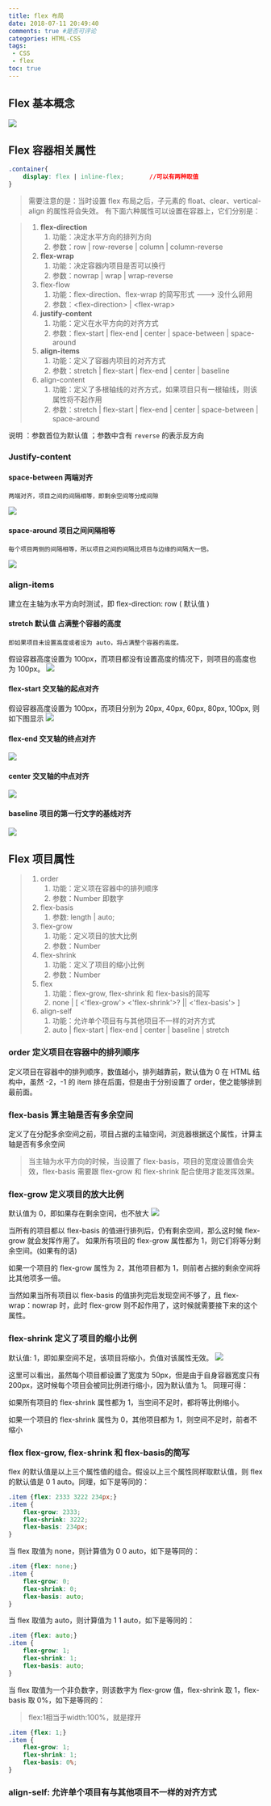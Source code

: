 ```yaml
---
title: flex 布局
date: 2018-07-11 20:49:40
comments: true #是否可评论
categories: HTML-CSS
tags: 
 - CSS
 - flex
toc: true
---
```


## Flex 基本概念
![](http://pbj98r3fm.bkt.clouddn.com/flex.jpg)

## Flex 容器相关属性
```css
.container{
    display: flex | inline-flex;       //可以有两种取值
}
```
> 需要注意的是：当时设置 flex 布局之后，子元素的 float、clear、vertical-align 的属性将会失效。
有下面六种属性可以设置在容器上，它们分别是：

> 1. **flex-direction**  
>    1. 功能：决定水平方向的排列方向 
>    2. 参数：row \| row-reverse \| column \| column-reverse
> 2. **flex-wrap**
>    1. 功能：决定容器内项目是否可以换行
>    2. 参数：nowrap \| wrap \| wrap-reverse
> 3. flex-flow
>    1. 功能：flex-direction、flex-wrap 的简写形式 ---&gt; 没什么卵用
>    2. 参数：&lt;flex-direction&gt; \| &lt;flex-wrap&gt;
> 4. **justify-content**
>    1. 功能：定义在水平方向的对齐方式
>    2. 参数：flex-start \| flex-end \| center \| space-between \| space-around
> 5. **align-items**
>    1. 功能：定义了容器内项目的对齐方式
>    2. 参数：stretch \| flex-start \| flex-end \| center \| baseline 
> 6. align-content
>    1. 功能：定义了多根轴线的对齐方式，如果项目只有一根轴线，则该属性将不起作用
>    2. 参数：stretch \| flex-start \| flex-end \| center \| space-between \| space-around

说明 ：参数首位为默认值 ；参数中含有 `reverse` 的表示反方向

### Justify-content
#### space-between 两端对齐
    两端对齐，项目之间的间隔相等，即剩余空间等分成间隙
![](http://pbj98r3fm.bkt.clouddn.com/space-between.png)
#### space-around 项目之间间隔相等
    每个项目两侧的间隔相等，所以项目之间的间隔比项目与边缘的间隔大一倍。
![](http://pbj98r3fm.bkt.clouddn.com/space-around.png)

### align-items
建立在主轴为水平方向时测试，即 flex-direction: row ( 默认值 )

#### stretch 默认值 占满整个容器的高度
    即如果项目未设置高度或者设为 auto，将占满整个容器的高度。
假设容器高度设置为 100px，而项目都没有设置高度的情况下，则项目的高度也为 100px。
![](http://pbj98r3fm.bkt.clouddn.com/align-items01.jpg)   

#### flex-start 交叉轴的起点对齐
假设容器高度设置为 100px，而项目分别为 20px, 40px, 60px, 80px, 100px, 则如下图显示
![](http://pbj98r3fm.bkt.clouddn.com/align-items02.jpg)  

#### flex-end 交叉轴的终点对齐
![](http://pbj98r3fm.bkt.clouddn.com/align-items03.jpg)

#### center 交叉轴的中点对齐
![](http://pbj98r3fm.bkt.clouddn.com/align-items04.jpg)

#### baseline 项目的第一行文字的基线对齐
![](http://pbj98r3fm.bkt.clouddn.com/align-items05.jpg)

## Flex 项目属性
> 1. order
>    1. 功能：定义项在容器中的排列顺序
>    2. 参数：Number 即数字
> 2. flex-basis
>    1. 参数: length | auto;
> 3. flex-grow
>    1. 功能：定义项目的放大比例   
>    2. 参数：Number
> 4. flex-shrink
>    1. 功能：定义了项目的缩小比例
>    2. 参数：Number
> 5. flex
>    1. 功能：flex-grow, flex-shrink 和 flex-basis的简写
>    2. none | [ <'flex-grow'> <'flex-shrink'>? || <'flex-basis'> ]
> 6. align-self
>    1. 功能：允许单个项目有与其他项目不一样的对齐方式
>    2. auto | flex-start | flex-end | center | baseline | stretch

### order 定义项目在容器中的排列顺序
定义项目在容器中的排列顺序，数值越小，排列越靠前，默认值为 0
在 HTML 结构中，虽然 -2，-1 的 item 排在后面，但是由于分别设置了 order，使之能够排到最前面。 

### flex-basis 算主轴是否有多余空间
定义了在分配多余空间之前，项目占据的主轴空间，浏览器根据这个属性，计算主轴是否有多余空间
> 当主轴为水平方向的时候，当设置了 flex-basis，项目的宽度设置值会失效，flex-basis 需要跟 flex-grow 和 flex-shrink 配合使用才能发挥效果。

### flex-grow 定义项目的放大比例
默认值为 0，即如果存在剩余空间，也不放大 
![](http://pbj98r3fm.bkt.clouddn.com/flex-grow.jpg)

当所有的项目都以 flex-basis 的值进行排列后，仍有剩余空间，那么这时候 flex-grow 就会发挥作用了。 如果所有项目的 flex-grow 属性都为 1，则它们将等分剩余空间。(如果有的话)

如果一个项目的 flex-grow 属性为 2，其他项目都为 1，则前者占据的剩余空间将比其他项多一倍。

当然如果当所有项目以 flex-basis 的值排列完后发现空间不够了，且 flex-wrap：nowrap 时，此时 flex-grow 则不起作用了，这时候就需要接下来的这个属性。

### flex-shrink 定义了项目的缩小比例
默认值: 1，即如果空间不足，该项目将缩小，负值对该属性无效。 
![](http://pbj98r3fm.bkt.clouddn.com/flex-shrink.jpg)

这里可以看出，虽然每个项目都设置了宽度为 50px，但是由于自身容器宽度只有 200px，这时候每个项目会被同比例进行缩小，因为默认值为 1。 同理可得：

如果所有项目的 flex-shrink 属性都为 1，当空间不足时，都将等比例缩小。

如果一个项目的 flex-shrink 属性为 0，其他项目都为 1，则空间不足时，前者不缩小

### flex  flex-grow, flex-shrink 和 flex-basis的简写
flex 的默认值是以上三个属性值的组合。假设以上三个属性同样取默认值，则 flex 的默认值是 0 1 auto。同理，如下是等同的：
```css
.item {flex: 2333 3222 234px;}
.item {
    flex-grow: 2333;
    flex-shrink: 3222;
    flex-basis: 234px;
}
```

当 flex 取值为 none，则计算值为 0 0 auto，如下是等同的：
```css
.item {flex: none;}
.item {
    flex-grow: 0;
    flex-shrink: 0;
    flex-basis: auto;
}
```

当 flex 取值为 auto，则计算值为 1 1 auto，如下是等同的：
```css
.item {flex: auto;}
.item {
    flex-grow: 1;
    flex-shrink: 1;
    flex-basis: auto;
}
```

当 flex 取值为一个非负数字，则该数字为 flex-grow 值，flex-shrink 取 1，flex-basis 取 0%，如下是等同的：
> flex:1相当于width:100%，就是撑开
```css
.item {flex: 1;}
.item {
    flex-grow: 1;
    flex-shrink: 1;
    flex-basis: 0%;
}
```

### align-self: 允许单个项目有与其他项目不一样的对齐方式